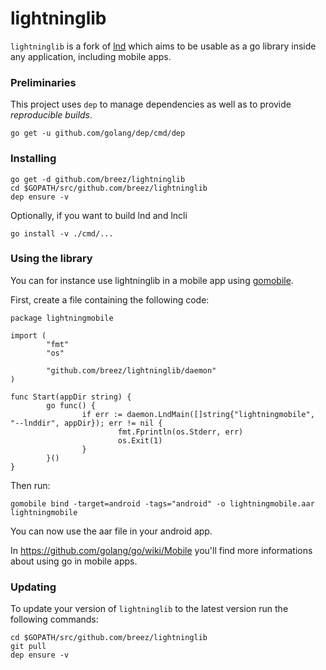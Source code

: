 # lightninglib
`lightninglib` is a fork of [lnd](https://github.com/lightningnetwork/lnd) which aims to be usable as a go library inside any application, including mobile apps.

### Preliminaries

This project uses `dep` to manage dependencies as well as to provide *reproducible builds*.

```
go get -u github.com/golang/dep/cmd/dep
```

### Installing

```
go get -d github.com/breez/lightninglib
cd $GOPATH/src/github.com/breez/lightninglib
dep ensure -v
```
Optionally, if you want to build lnd and lncli
```
go install -v ./cmd/...
```

### Using the library
You can for instance use lightninglib in a mobile app using [gomobile](https://godoc.org/golang.org/x/mobile).

First, create a file containing the following code:

```
package lightningmobile

import (
        "fmt"
        "os"

        "github.com/breez/lightninglib/daemon"
)

func Start(appDir string) {
        go func() {
                if err := daemon.LndMain([]string{"lightningmobile", "--lnddir", appDir}); err != nil {
                        fmt.Fprintln(os.Stderr, err)
                        os.Exit(1)
                }
        }()
}
```

Then run:
```
gomobile bind -target=android -tags="android" -o lightningmobile.aar lightningmobile
```
You can now use the aar file in your android app.

In https://github.com/golang/go/wiki/Mobile you'll find more informations about using go in mobile apps.

### Updating

To update your version of `lightninglib` to the latest version run the following
commands:
```
cd $GOPATH/src/github.com/breez/lightninglib
git pull
dep ensure -v
```
